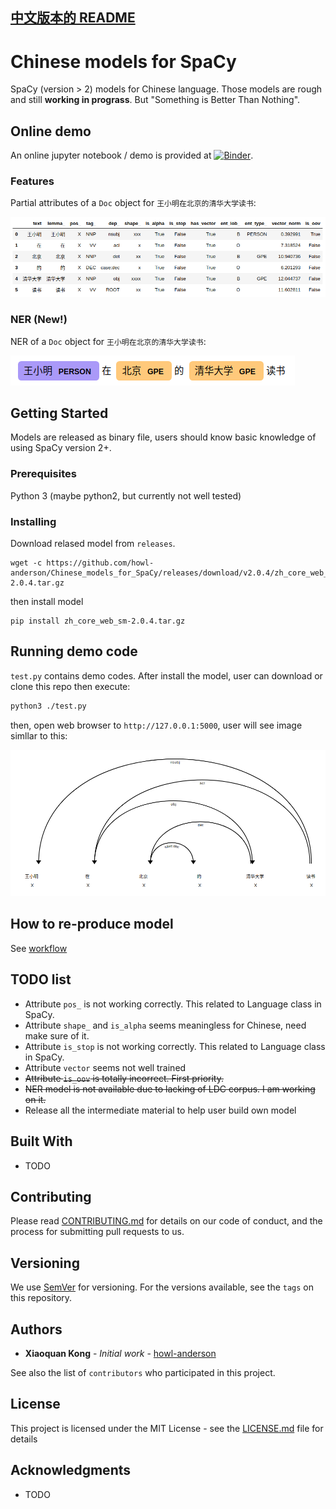 [中文版本的 README](README.zh-Hans.md)
------------------------------

# Chinese models for SpaCy

SpaCy (version > 2) models for Chinese language. Those models are rough and still **working in prograss**. But "Something is Better Than Nothing".

## Online demo

An online jupyter notebook / demo is provided at [![Binder](https://mybinder.org/badge.svg)](https://mybinder.org/v2/gh/howl-anderson/Chinese_models_for_SpaCy/master?filepath=notebooks%2Fdemo.ipynb).

### Features

Partial attributes of a `Doc` object for `王小明在北京的清华大学读书`:

![attributes_of_doc](.images/attributes_of_doc.png)

### NER (**New!**)
NER of a `Doc` object for `王小明在北京的清华大学读书`:

![attributes_of_doc](.images/ner_of_doc.png)

## Getting Started

Models are released as binary file, users should know basic knowledge of using SpaCy version 2+.

### Prerequisites

Python 3 (maybe python2, but currently not well tested)

### Installing

Download relased model from `releases`.

```
wget -c https://github.com/howl-anderson/Chinese_models_for_SpaCy/releases/download/v2.0.4/zh_core_web_sm-2.0.4.tar.gz
```

then install model

```
pip install zh_core_web_sm-2.0.4.tar.gz
```


## Running demo code

`test.py` contains demo codes. After install the model, user can download or clone this repo then execute:

```bash
python3 ./test.py
```

then, open web browser to `http://127.0.0.1:5000`, user will see image simllar to this:

![Dependency of doc](.images/dependency_of_doc.png)

## How to re-produce model

See [workflow](workflow.md)

## TODO list

* Attribute `pos_` is not working correctly. This related to Language class in SpaCy.
* Attribute `shape_` and `is_alpha` seems meaningless for Chinese, need make sure of it.
* Attribute `is_stop` is not working correctly. This related to Language class in SpaCy.
* Attribute `vector` seems not well trained
* <s>Attribute `is_oov` is totally incorrect. First priority.</s>
* <s>NER model is not available due to lacking of LDC corpus. I am working on it.</s>
* Release all the intermediate material to help user build own model

## Built With

* TODO

## Contributing

Please read [CONTRIBUTING.md](https://gist.github.com/PurpleBooth/b24679402957c63ec426) for details on our code of conduct, and the process for submitting pull requests to us.

## Versioning

We use [SemVer](http://semver.org/) for versioning. For the versions available, see the `tags` on this repository.

## Authors

* **Xiaoquan Kong** - *Initial work* - [howl-anderson](https://github.com/howl-anderson)

See also the list of `contributors` who participated in this project.

## License

This project is licensed under the MIT License - see the [LICENSE.md](LICENSE.md) file for details

## Acknowledgments

* TODO
